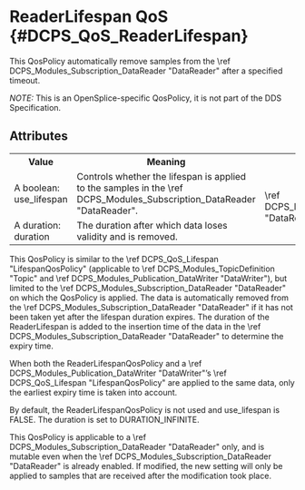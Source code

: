ReaderLifespan QoS              {#DCPS_QoS_ReaderLifespan}
==================

This QosPolicy automatically remove samples from the \ref DCPS_Modules_Subscription_DataReader "DataReader" after a specified timeout.


*NOTE:* This is an OpenSplice-specific QosPolicy, it is not part of the DDS Specification.

Attributes
----------
<table>
    <tr>
        <th>Value</th>
        <th>Meaning</th>
        <th>Concerns</th>
        <th>RxO</th>
        <th>Changeable</th>
    </tr>
    <tr>
        <td>
            A boolean: <br/>
            use_lifespan
        </td>
        <td>Controls whether the lifespan is applied to the samples in the \ref DCPS_Modules_Subscription_DataReader "DataReader".</td>
        <td rowspan="2">\ref DCPS_Modules_Subscription_DataReader "DataReader"</td>
        <td rowspan="2">N/A</td>
        <td rowspan="2">Yes</td>
    </tr>
    <tr>
        <td>
            A duration: <br/>
            duration
        </td>
        <td>The duration after which data loses validity and is removed.</td>
    </tr>
</table>

This QosPolicy is similar to the \ref DCPS_QoS_Lifespan "LifespanQosPolicy" (applicable to \ref DCPS_Modules_TopicDefinition "Topic" and
\ref DCPS_Modules_Publication_DataWriter "DataWriter"), but limited to the \ref DCPS_Modules_Subscription_DataReader "DataReader" on which the QosPolicy is applied. The
data is automatically removed from the \ref DCPS_Modules_Subscription_DataReader "DataReader" if it has not been taken yet after
the lifespan duration expires. The duration of the ReaderLifespan is added to the
insertion time of the data in the \ref DCPS_Modules_Subscription_DataReader "DataReader" to determine the expiry time.


When both the ReaderLifespanQosPolicy and a \ref DCPS_Modules_Publication_DataWriter "DataWriter"’s \ref DCPS_QoS_Lifespan "LifespanQosPolicy" are applied to the same data,
only the earliest expiry time is taken into account.


By default, the ReaderLifespanQosPolicy is not used and use_lifespan is FALSE.
The duration is set to DURATION_INFINITE.


This QosPolicy is applicable to a \ref DCPS_Modules_Subscription_DataReader "DataReader" only, and is mutable even when the
\ref DCPS_Modules_Subscription_DataReader "DataReader" is already enabled. If modified, the new setting will only be applied to
samples that are received after the modification took place.